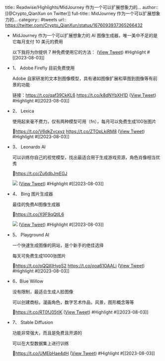 title:: Readwise/Highlights/MidJourney 作为一个可以扩展想象力的...
author:: [[@Crypto_QianXun on Twitter]]
full-title:: MidJourney 作为一个可以扩展想象力的...
category:: #tweets
url:: https://twitter.com/Crypto_QianXun/status/1676093937365266432
- MidJourney 作为一个可以扩展想象力的 AI 图像生成器，唯一美中不足的是它每月支付 10 美元的费用
  
  以下我将为你提供 7 种免费使用它的方法： ([View Tweet](https://twitter.com/Crypto_QianXun/status/1676093937365266432)) #Highlight #[[2023-08-03]]
- 1、 Adobe Firefly 目前免费使用
  
  Adobe 自家研发的文本到图像模型，具有诸如图像扩展和草图到图像等有前景的功能
  
  链接：https://t.co/qaf39CkKL6 https://t.co/k8dNYbXH1D ([View Tweet](https://twitter.com/Crypto_QianXun/status/1676093997305982977)) #Highlight #[[2023-08-03]]
- 2、 Lexica
  
  使用起来毫不费力，仅有两种模型可用（fn），每月可以免费生成100张图片
  
  🔗https://t.co/V6dkZvcxyz https://t.co/ZTOpLkiRM8 ([View Tweet](https://twitter.com/Crypto_QianXun/status/1676094068508577792)) #Highlight #[[2023-08-03]]
- 3、 Leonardo AI
  
  可以训练你自己的视觉模型，找出最适合用于生成游戏资源，角色肖像相当优秀
  
  🔗https://t.co/Zu6dbJmEGJ 
  
  ![](https://pbs.twimg.com/media/F0KusnUWcAAEdbZ.jpg) ([View Tweet](https://twitter.com/Crypto_QianXun/status/1676094096237101059)) #Highlight #[[2023-08-03]]
- 4、 Bing 图片生成器
  
  最佳的免费AI图像生成器
  
  🔗https://t.co/X9F9qQtIL6 
  
  ![](https://pbs.twimg.com/media/F0KuuKWWYAEfP0r.jpg) ([View Tweet](https://twitter.com/Crypto_QianXun/status/1676094122782777345)) #Highlight #[[2023-08-03]]
- 5、 Playground AI
  
  一个快速生成图像的网站，是个新手的绝佳选择
  
  每天可免费生成1000张图片
  
  🔗https://t.co/pQQXIHypS2 https://t.co/ooa61OAALj ([View Tweet](https://twitter.com/Crypto_QianXun/status/1676094169423523841)) #Highlight #[[2023-08-03]]
- 6、Blue Willow
  
  没有限制，最适合生成人脸图像
  
  可以创建商标，漫画角色，数字艺术作品，风景，图形概念等等
  
  🔗https://t.co/RT0fJ05tIK ([View Tweet](https://twitter.com/Crypto_QianXun/status/1676094194165637121)) #Highlight #[[2023-08-03]]
- 7、 Stable Diffusion
  
  功能非常强大，而且是免费且开源的
  
  可以在大型数据集上进行训练
  
  🔗https://t.co/UMEbHae4dH ([View Tweet](https://twitter.com/Crypto_QianXun/status/1676094215699267584)) #Highlight #[[2023-08-03]]